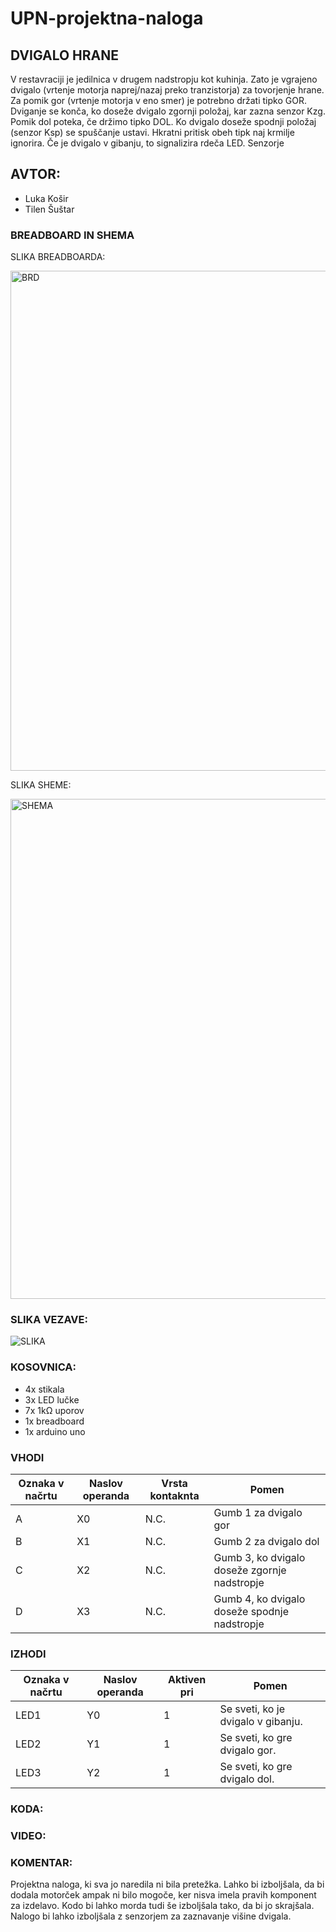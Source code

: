 # UPN-projektna-naloga
## DVIGALO HRANE
V restavraciji je jedilnica v drugem nadstropju kot kuhinja. Zato je vgrajeno dvigalo (vrtenje motorja naprej/nazaj preko tranzistorja) za tovorjenje hrane. Za pomik gor (vrtenje motorja v eno smer) je potrebno držati tipko GOR. Dviganje se konča, ko doseže dvigalo zgornji položaj, kar zazna senzor Kzg. Pomik dol poteka, če držimo tipko DOL. Ko dvigalo doseže spodnji položaj (senzor Ksp)  se spuščanje ustavi. Hkratni pritisk obeh tipk naj krmilje ignorira. Če je dvigalo v gibanju, to signalizira rdeča LED. Senzorje

## AVTOR:
* Luka Košir
* Tilen Šuštar

### BREADBOARD IN SHEMA
SLIKA BREADBOARDA:

<img width="800" alt="BRD" src="https://user-images.githubusercontent.com/83816742/165065481-2d10d512-d01e-4735-96c7-7cc3759c0878.png">

SLIKA SHEME:

<img width="800" alt="SHEMA" src="https://user-images.githubusercontent.com/83816742/166655495-cfedf580-866f-4ac3-afa0-1ae1cb74e0ba.png">

### SLIKA VEZAVE:
![SLIKA ](https://user-images.githubusercontent.com/83816742/166651538-1cbbf395-715b-498a-bb1b-7edbe52ac66a.png)

### KOSOVNICA:
- 4x stikala
- 3x LED lučke 
- 7x 1kΩ uporov
- 1x breadboard
- 1x arduino uno

### VHODI
| **Oznaka v načrtu** | **Naslov operanda** | **Vrsta kontaknta** | **Pomen**                          |
|-----------------|-----------------|-----------------|------------------------------------------------| 
| A               | X0              | N.C.            | Gumb 1 za dvigalo gor                          |
| B               | X1              | N.C.            | Gumb 2 za dvigalo dol                          |
| C               | X2              | N.C.            | Gumb 3, ko dvigalo doseže zgornje nadstropje   |
| D               | X3              | N.C.            | Gumb 4, ko dvigalo doseže spodnje nadstropje   |


### IZHODI
| **Oznaka v načrtu** | **Naslov operanda** | **Aktiven pri** | **Pomen**                                                        |
|---------------------|---------------------|-----------------|------------------------------------------------------------------|
| LED1                | Y0                  | 1               | Se sveti, ko je dvigalo v gibanju.                               |
| LED2                | Y1                  | 1               | Se sveti, ko gre dvigalo gor.                                    |
| LED3                | Y2                  | 1               | Se sveti, ko gre dvigalo dol.                                    |


 
 
### KODA:


### VIDEO:


### KOMENTAR:
Projektna naloga, ki sva jo naredila ni bila pretežka. Lahko bi izboljšala, da bi dodala motorček ampak ni bilo mogoče, ker nisva imela pravih komponent za izdelavo. Kodo bi lahko morda tudi še izboljšala tako, da bi jo skrajšala. Nalogo bi lahko izboljšala z senzorjem za zaznavanje višine dvigala.
